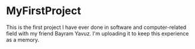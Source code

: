 # MyFirstProject

This is the first project I have ever done in software and computer-related field with my friend Bayram Yavuz. 
I'm uploading it to keep this experience as a memory.
